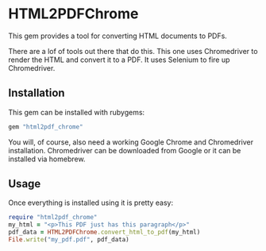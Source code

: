 # HTML2PDFChrome

This gem provides a tool for converting HTML documents to PDFs.

There are a lof of tools out there that do this. This one uses Chromedriver to render the HTML and convert it to a PDF. It uses Selenium to fire up Chromedriver.

## Installation

This gem can be installed with rubygems:

```ruby
gem "html2pdf_chrome"
```

You will, of course, also need a working Google Chrome and Chromedriver installation. Chromedriver can be downloaded from Google or it can be installed via homebrew.

## Usage

Once everything is installed using it is pretty easy:

```ruby
require "html2pdf_chrome"
my_html = "<p>This PDF just has this paragraph</p>"
pdf_data = HTML2PDFChrome.convert_html_to_pdf(my_html)
File.write("my_pdf.pdf", pdf_data)
```
